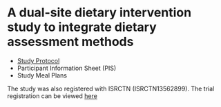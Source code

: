 # A dual-site dietary intervention study to integrate dietary assessment methods

* [Study Protocol](Protocol_Version1.0_15032023.pdf)
* Participant Information Sheet (PIS)
* Study Meal Plans 


The study was also registered with ISRCTN (ISRCTN13562899). The trial registration can be viewed [here](https://www.isrctn.com/ISRCTN13562899)

